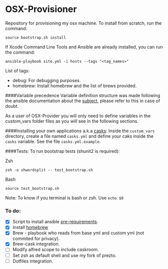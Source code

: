 OSX-Provisioner
===============

Repository for provisioning my osx machine.
To install from scratch, run the command:

    source bootstrap.sh install

If Xcode Command Line Tools and Ansible are already installed, you can run the command:

    ansible-playbook site.yml -i hosts --tags "<tag_names>"

List of tags:
- debug: For debugging purposes.
- homebrew: Install homebrew and the list of brews provided.

####Variable precedence
Variable definition structure was made following the ansible documentation about
the [subject](http://docs.ansible.com/playbooks_variables.html#variable-precedence-where-should-i-put-a-variable),
please refer to this in case of doubt.

As a user of OSX-Provider you will only need to define variables in the
custom_vars folder files as you will see in the following sections.

####Installing your own applications a.k.a [casks](http://gillesfabio.github.io/homebrew-cask-homepage/):
Inside the `custom_vars` directory, create a file named `casks.yml` and define
your caks inside the `casks` variable.
See the file `casks.yml.example`.

####Tests:
To run bootstrap tests (shunit2 is required):

   Zsh

    zsh -o shwordsplit -- test_bootstrap.sh

   Bash

    source test_bootstrap.sh

Note: To know if you terminal is bash or zsh. Use `echo $0`

### To do:
- [x] Script to install ansible [pre-requirements](https://devopsu.com/guides/ansible-mac-osx.html).
- [x] Install [homebrew](https://github.com/Homebrew/homebrew/wiki/Installation)
- [x] Brew - playbook who reads from base yml and custom yml (not commited for privacy).
- [x] Brew-cask integration.
- [ ] Modify alfred scope to include caskroom.
- [ ] Set zsh as default shell and use my fork of prezto.
- [ ] Dotfiles integration.
